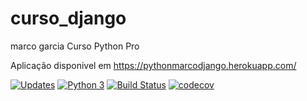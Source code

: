 # curso_django
marco garcia
Curso Python Pro

Aplicação disponivel em https://pythonmarcodjango.herokuapp.com/

[![Updates](https://pyup.io/repos/github/Marco1357/curso_django2/shield.svg)](https://pyup.io/repos/github/Marco1357/curso_django2/)
[![Python 3](https://pyup.io/repos/github/Marco1357/curso_django2/python-3-shield.svg)](https://pyup.io/repos/github/Marco1357/curso_django2/)
[![Build Status](https://travis-ci.com/Marco1357/curso_django2.svg?branch=master)](https://travis-ci.com/Marco1357/curso_django2)
[![codecov](https://codecov.io/gh/Marco1357/curso_django2/branch/master/graph/badge.svg?token=UN2HB90HWJ)](undefined)
